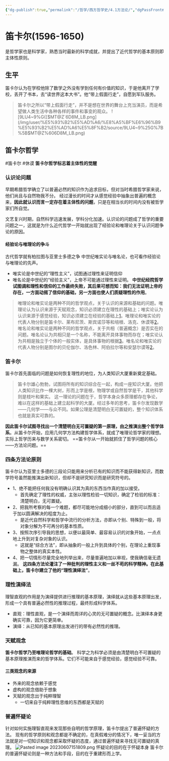 ```yaml
---
{"dg-publish":true,"permalink":"/哲学/西方哲学史/4.1方法论/","dgPassFrontmatter":true}
---
```


# 笛卡尔(1596-1650)
是哲学家也是科学家，熟悉当时最新的科学成就，并提出了近代哲学的基本原则即主体性原则。
## 生平
笛卡尔认为在学校他除了数学之外没有学到任何有价值的知识，于是他离开了学校，丢开了书本，去“读世界这本大书”。他“带上假面行走”，自愿到军队服务。
>笛卡尔之所以“带上假面行走”，并不是想在世界的舞台上充当演员，而是希望做人类生活中各种各样的事件和事变的观众。
>![9LU4~9%G{[$MT@Z`6D8M_LB.png](/img/user/%E5%93%B2%E5%AD%A6/%E8%A5%BF%E6%96%B9%E5%93%B2%E5%AD%A6%E5%8F%B2/source/9LU4~9%25G%7B%5B$MT@Z%606D8M_LB.png)

## 笛卡尔哲学
#笛卡尔 #休谟
**笛卡尔哲学标志着主体性的觉醒**
### 认识论问题
早期希腊哲学确立了以普遍必然的知识作为追求目标，但对当时希腊哲学家来说，他们尚且与自然物我不分。
经过漫长的时间才从感觉经验中抽象出普遍的概念来，**因此就认识而言一定存在着主体性的问题**，只是在相当长的时间内没有被哲学家们所自觉。

文艺复兴时期，自然科学迅速发展，学科分化加速。认识论的问题成了哲学的重要问题之一，这就是为什么近代哲学一开始就出现了经验论和唯理论关于认识问题争论的原因。
#### 经验论与唯理论的争斗
古代哲学就有柏拉图与亚里士多德之争
中世纪唯实论与唯名论，也可看作经验论与唯理论的先声。
- 唯实论是中世纪的“理性主义”，试图通过理性来证明信仰
- 唯名论是中世纪的“经验主义”，上帝不可能通过理性来证明。
**中世纪经院哲学试图调和理性和信仰的工作最终失败，其后果可想而知：我们无法证明上帝的存在，一方面动摇了信仰的基础，另一方面也使人们质疑理性的作用**。
>唯理论和唯实论是两种不同的哲学观点，关于认识的来源和基础的问题。唯理论认为认识来源于天赋观念，知识必须建立在理性的基础上；唯实论认为认识来源于感觉经验，知识必须建立在经验的基础上[1](https://zhuanlan.zhihu.com/p/387974365)。唯理论和唯实论的代表人物分别是笛卡尔、莱布尼茨、斯宾诺莎等和培根、洛克、休谟等[2](https://www.zhihu.com/question/27935670)。
>唯名论和唯实论是两种不同的哲学观点，关于共相（普遍概念）是否实在的问题。唯名论认为共相只是一个名称，不能离开具体事物而存在；唯实论认为共相是独立于个体的一般实体，是具体事物的根据[3](https://zhuanlan.zhihu.com/p/110378716)。唯名论和唯实论的代表人物分别是图尔的贝伦伽尔、洛色林、阿伯拉尔等和安瑟尔谟等[2](https://www.zhihu.com/question/27935670)。
### 笛卡尔
笛卡尔首先面临的问题是如何恢复理性的地位，为人类知识大厦重新奠定基础。
>笛卡尔雄心勃勃，试图将所有的知识综合在一起，构成一座知识大厦。他把人类知识比作一棵大树，形而上学是根，物理学或自然哲学是干，其他科学则是枝叶和果实。
>这一理论的问题在于，哲学本身众多原理都存在争论，难以在这样的基础上建立起科学的大厦。经过多年的思考，笛卡尔发现数学——几何学——与众不同。如果公理是清楚明白无可置疑的，整个知识体系也就是真实可靠的。

**因此笛卡尔试图寻找出一个清楚明白无可置疑的第一原理，由之推演出整个哲学体系**。从笛卡尔开始，应用几何学方法构建哲学体系，就成了唯理论哲学家的理想。实际上哲学历来与数学关系密切。
==笛卡尔从一开始就抓住了哲学问题的核心——方法论问题。==
### 四条方法论原则
笛卡尔认为亚里士多德的三段论只能用来分析已有的知识而不能获得新知识，而数学符号虽然能推演出新知识，但却不是研究知识而是研究符号的。
- 1、绝不能把任何我没有明确认识其为真的东西当作真的加以接受。
	- 首先确定了理性的权威，主张以理性检验一切知识，确定了检验的标准：清楚明白，无可置疑。
- 2、把我所考察的每一个难题，都尽可能地分成细小的部分，直到可以而且适于加以圆满解决的程度为止。
	- 是近代自然科学和哲学中流行的分析方法，亦即从个别、特殊到一般，将对象分解为不可再分的基本性质。
- 3、按照次序引导我的思想，以便以最简单、最容易认识的对象开始，一点点地上升到对复杂对象的认识。
	- 这就是“综合方法”，即从抽象的一般上升到具体的个别，在理论上重现事物之整体的真实本性。
- 4、把一切情形尽量完全地列举出来，尽量普遍地加以审视，使我确信毫无遗漏。
**这四条方法论灌注了一种批判的理性主义和一丝不苟的科学精神。在此基础上，笛卡尔建立了他的“理性演绎法”**。
### 理性演绎法
理智直观的作用是为演绎提供进行推理的基本原理，演绎就从这些基本原理出发，形成一个具有普遍必然性的推理过程，最终形成科学体系。
- 直观：理性直观，是一个演绎而周详的心灵的无可置疑的概念。比演绎本身更确实可靠，因为它更简单。
- 演绎：从已知的基本原理出发进行的带有必然性的推理。
### 天赋观念
**笛卡尔哲学乃至唯理论哲学的基础**。
科学之为科学必须是由清楚明白不可置疑的基本原理推演而来的哲学体系。它们不可能来自于感觉经验，感觉经验不可靠。
#### 三类观念的来源
- 外来的观念依赖于感觉
- 虚构的观念借助于想象
- 天赋的观念出于纯粹理智
	- 一切来自于纯粹理性思维的东西都是天赋的
### 普遍怀疑论
针对如何实施理智直观来发现那些自明的哲学原理，笛卡尔提出了普遍怀疑的方法。
现有的哲学原则和观念都是不确定的，在真假难分的情况下，唯一妥当的方法就是对一切知识和观念都采取怀疑的态度，通过普遍怀疑来寻找无可置疑的真理。
![Pasted image 20230607151809.png](/img/user/%E5%93%B2%E5%AD%A6/%E8%A5%BF%E6%96%B9%E5%93%B2%E5%AD%A6%E5%8F%B2/source/Pasted%20image%2020230607151809.png)
怀疑论的目的在于怀疑本身
笛卡尔的普遍怀疑论则是一种方法和手段，目的在于重建形而上学。